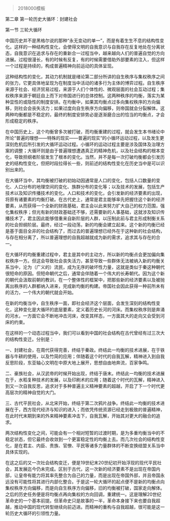 # 
> 2018000模板




第二章 第一轮历史大循环：封建社会





第一节 三轮大循环




中国历史并不是黑格尔说的那种“永无变动的单一”，而是有着生生不息的结构性变化。这样的一种结构性变化，会使得文明的自我意识与自我存在反复地处在分离状态，自我意识在追求与存在的重新合一过程当中，越来越向人们的普遍自觉的方向进展。过程很漫长，有的时候有反复，有的时候需要借助外部要素的注入，但这样一个过程是持续的，构成普遍精神向前运动的具体呈现。

这种结构性的变化，其动力机制就是绪论第二部分所讲的自生秩序与集权秩序之间的张力，它更具体地呈现为在制度当中活动的诸多行为主体的博弈过程。自生秩序来源于社会、经济贸易过程，来源于人们个体性的、微观层面的社会互动过程；集权秩序来源于朝廷自上而下对帝国进行的总体控制。这两种秩序的均衡，落实为某种显性的或隐性的制度安排。在均衡中，如果其均衡点过多向集权秩序的方向偏移，则社会会丧失活力；如果过度向自生秩序方向偏移，则帝国就会分裂解体。这两种均衡都是不稳定的，最终的制度安排势必是逐渐磨合出的恰当的均衡点，才会形成稳定的秩序。

在中国历史上，这个均衡曾多次被打破，而均衡重建的过程，就会发生本书绪论中所论“普遍的理想——特殊的现实——普遍的现实”的小循环运动过程，以及发生更深刻危机后所引发的大循环运动过程。小循环的运动过程主要是涉及国体及治理方案的调整；大循环则是由于普遍理想遭遇真正的精神危机，以及社会结构的根本变化，导致担纲者阶层发生了根本的变化。当然，并不是每一次打破均衡都会引发历史的结构性变化，但把时段拉得长一些，则前述的结构性变化在历史当中是可以识别出来的。

在大循环当中，其均衡被打破的初始动因通常是人口的变化，包括人口数量的变化、人口分布的地理空间的变化、族群分布的变化等；以及技术的发展，包括生产技术以及知识传播技术的变化。人口和技术的变化，会引发新的经济要素的出现，将原有诸要素的均衡打破。在古代史上，通常是君主能够率先把握住这个新的经济要素，从而获得一个全新的财政基础，君主会以此来努力扩大自己的权力范围，强化集权秩序；但光有新的财政基础还不够，还需要新的人事基础，这就涉及知识传播技术了，君主因此能够借重来自新阶层的人群，以压制此前与君主形成制衡关系的社会担纲阶层。最终，经过一段动荡，新的均衡会建立起来。这个新的均衡已经是基于面目全非的社会结构了，而过去的普遍理想已经外在于这种新的社会结构，与存在相分离了，所以普遍理想的自我超越就成为新的需求，追求其与存在的合一。

在大循环的均衡重建过程中，君主是其中的主动方，所以新的均衡点会更加偏向集权秩序一方。但这会导致社会丧失活力，甚至导致一些群体无法被纳入新的均衡关系当中，沦为（广义的）流民，成为无序的破坏性力量，这就是类似于秦这种朝代很短命的原因。但短命朝代之后，通常会伴随着一个伟大的长寿朝代。因为这个新的朝代会汲取前朝的教训，在一个整体性的框架中，把那些新的经济要素以及被抛离出秩序的人群都纳入进来，完成新均衡的构建。帝国社会因此获得一种前所未有的活力，一个伟大的朝代就会开始。

在新的均衡当中，自生秩序一面，即社会经济这个层面，会发生深刻的结构性变化，这种变化是大循环的底层要素，定义着历史长河的河床。而集权秩序则是奔涌的河水，一方面它会不断地冲击河床，改变其样态，一方面其大的走向又会受到河床的约束。

在这样的一个动态过程当中，我们可以看到中国的社会结构在古代曾经有过三次大的结构性变迁。分别是：

一、封建社会，在周代获得完善，终结于秦政。终结此一均衡的技术进展，在于铁器与牛耕的使用，以及竹简的应用；伴随着这个时代的自我瓦解，精神进入到自我反思阶段，东亚轴心文明在中原大地上展开，思想自由地奔流，百家争鸣。

二、豪族社会，从汉武帝的时候开始出现，终结于唐末。终结此一均衡的技术进展在于，水稻复种技术的发展，以及印刷术的应用；随着这个时代的瓦解，精神进入到又一次自我反思，追求对于多种普遍主义精神要素的超越，开启了下一个时代更高层次的精神自觉的大门。

三、古代平民社会，从北宋开始，终结于第二次鸦片战争。终结此一均衡的技术进展在于，西方现代经济与知识的进入；而依凭传统资源已经走到极致的普遍精神，在此时代末期到来的外来精神要素冲击下，自我瓦解，开始其对更大的融合的追求。

两次结构性变化之间，可能会有一个相对短暂的过渡时期，是为多重均衡当中的不稳定状态，但它最终会收敛到一个更富稳定性的均衡上去。而几次社会的结构性变化，是在君主、内臣、贵族、官僚、平民等诸多力量群体的不断变换结盟关系当中具体实现的。

在这之后的又一次社会结构变迁，便是19世纪末20世纪初开始浮现的现代平民社会，其发展迄今仍未完成。区别于古代，这一次新的经济要素不是出现在帝国内部，让皇帝有能力将其率先整合为自己的力量，而是出现在帝国外部，并且帝国永远没有可能性将其进行内部化整合。于是这一轮大循环的起点便不是新的均衡点向集权秩序方向偏移，而是向自生秩序方向偏移，旧的均衡被打破，国家走向解体。之后的历史任务便是将均衡点再向集权的方向回调，重建统一。这是理解20世纪革命史的一个基本前提。但革命史只是故事的一半，革命本身接下来也要自我超越，推动中国的现代转型继续向前迈进。而精神的重构与自我超越，很可能是这一轮历史大循环的引领性力量。



